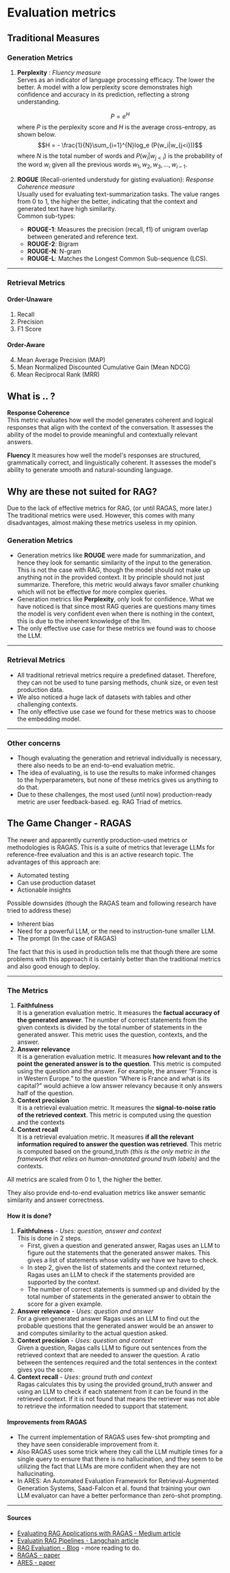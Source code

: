 # Evaluation metrics

## Traditional Measures

### Generation Metrics

1. **Perplexity** : *Fluency measure*	
   Serves as an indicator of language processing efficacy. The lower the better. A model with a low perplexity score
   demonstrates high confidence and accuracy in its prediction, reflecting a strong understanding.

   $$ P = e^H $$
   where $P$ is the perplexity score and $H$ is the average cross-entropy, as shown below.
   $$H = - \frac{1}{N}\sum_{i=1}^{N}log_e (P(w_i|w_{j<i}))$$
   where $N$ is the total number of words and $P(w_i|w_{j<i})$ is the probability of the word $w_i$ given all the
   previous words $w_1, w_2, w_3, ..., w_{i-1}$.

2. **ROGUE** (Recall-oriented understudy for gisting evaluation): *Response Coherence measure* 	
   Usually used for evaluating text-summarization tasks. The value ranges from 0 to 1, the higher the better, indicating
   that the context and generated text have high similarity.  
   Common sub-types:
    - **ROUGE-1**: Measures the precision (recall, f1) of unigram overlap between generated and reference text.
    - **ROUGE-2**: Bigram
    - **ROUGE-N**: N-gram
    - **ROUGE-L**: Matches the Longest Common Sub-sequence (LCS).

---

### Retrieval Metrics

#### Order-Unaware

1. Recall
2. Precision
3. F1 Score

#### Order-Aware

4. Mean Average Precision (MAP)
5. Mean Normalized Discounted Cumulative Gain (Mean NDCG)
6. Mean Reciprocal Rank (MRR)

## What is .. ?

**Response Coherence**  
This metric evaluates how well the model generates coherent and logical responses that align with the context of the
conversation. It assesses the ability of the model to provide meaningful and contextually relevant answers.

**Fluency**
It measures how well the model's responses are structured, grammatically correct, and linguistically coherent. It
assesses the model's ability to generate smooth and natural-sounding language.

## Why are these not suited for RAG?

Due to the lack of effective metrics for RAG, (or until RAGAS, more later.) The traditional metrics were used. However,
this comes with many disadvantages, almost making these metrics useless in my opinion.

### Generation Metrics

- Generation metrics like **ROUGE** were made for summarization, and hence they look for semantic similarity of the
  input to the generation. This is not the case with RAG, though the model should not make up anything not in the
  provided context. It by principle should not just summarize. Therefore, this metric would always favor smaller
  chunking which will not be effective for more complex queries.
- Generation metrics like **Perplexity**, only look for confidence. What we have noticed is that since most RAG queries
  are questions many times the model is very confident even when there is nothing in the context, this is due to the
  inherent knowledge of the llm.
- The only effective use case for these metrics we found was to choose the LLM.

---

### Retrieval Metrics

- All traditional retrieval metrics require a predefined dataset. Therefore, they can not be used to tune parsing
  methods, chunk size, or even test production data.
- We also noticed a huge lack of datasets with tables and other challenging contexts.
- The only effective use case we found for these metrics was to choose the embedding model.

---

### Other concerns

- Though evaluating the generation and retrieval individually is necessary, there also needs to be an end-to-end
  evaluation metric.
- The idea of evaluating, is to use the results to make informed changes to the hyperparameters, but none of these metrics gives us anything to do that. 
- Due to these challenges, the most used (until now) production-ready metric are user feedback-based. eg. RAG Triad of metrics.

## The Game Changer - RAGAS
The newer and apparently currently production-used metrics or methodologies is RAGAS. This is a suite of metrics that leverage LLMs for reference-free evaluation and this is an active research topic.
The advantages of this approach are:

- Automated testing
- Can use production dataset
- Actionable insights

Possible downsides (though the RAGAS team and following research have tried to address these) 

- Inherent bias
- Need for a powerful LLM, or the need to instruction-tune smaller LLM.
- The prompt (In the case of RAGAS)

The fact that this is used in production tells me that though there are some problems with this approach it is certainly better than the traditional metrics and also good enough to deploy. 

---

### The Metrics
1. **Faithfulness**		
	It is a generation evaluation metric. It measures the **factual accuracy of the generated answer**. The number of correct statements from the given contexts is divided by the total number of statements in the generated answer. This metric uses the question, contexts, and the answer.	
2. **Answer relevance**		
	It is a generation evaluation metric. It measures **how relevant and to the point the generated answer is to the question**. This metric is computed using the question and the answer. For example, the answer “France is in Western Europe.” to the question “Where is France and what is its capital?” would achieve a low answer relevancy because it only answers half of the question.
3. **Context precision** 	
	It is a retrieval evaluation metric. It measures the **signal-to-noise ratio of the retrieved context**. This metric is computed using the question and the contexts
4. **Context recall**	
	It is a retrieval evaluation metric. It measures **if all the relevant information required to answer the question was retrieved**. This metric is computed based on the ground_truth *(this is the only metric in the framework that relies on human-annotated ground truth labels)* and the contexts.


All metrics are scaled from 0 to 1, the higher the better.

They also provide end-to-end evaluation metrics like answer semantic similarity and answer correctness.


#### How it is done?
1. **Faithfulness**	- *Uses: question, answer and context*	
	This is done in 2 steps. 
	- First, given a question and generated answer, Ragas uses an LLM to figure out the statements that the generated answer makes. This gives a list of statements whose validity we have we have to check. 
	- In step 2, given the list of statements and the context returned, Ragas uses an LLM to check if the statements provided are supported by the context. 
	- The number of correct statements is summed up and divided by the total number of statements in the generated answer to obtain the score for a given example.
2. **Answer relevance**	 - *Uses: question and answer*		
	For a given generated answer Ragas uses an LLM to find out the probable questions that the generated answer would be an answer to and computes similarity to the actual question asked.
3. **Context precision** - *Uses: question and context*		
	Given a question, Ragas calls LLM to figure out sentences from the retrieved context that are needed to answer the question. A ratio between the sentences required and the total sentences in the context gives you the score.
4. **Context recall** - *Uses: ground truth and context*	
	Ragas calculates this by using the provided ground_truth answer and using an LLM to check if each statement from it can be found in the retrieved context. If it is not found that means the retriever was not able to retrieve the information needed to support that statement.
	
#### Improvements from RAGAS
- The current implementation of RAGAS uses few-shot prompting and they have seen considerable improvement from it.
- Also RAGAS uses some trick where they call the LLM multiple times for a single query to ensure that there is no hallucination, and they seem to be utilizing the fact that LLMs are more confident when they are not hallucinating.
- In ARES: An Automated Evaluation Framework for Retrieval-Augmented Generation Systems, Saad-Falcon et al. found that training your own LLM evaluator can have a better performance than zero-shot prompting. 

-------

#### Sources
- [Evaluating RAG Applications with RAGAS - Medium article](https://towardsdatascience.com/evaluating-rag-applications-with-ragas-81d67b0ee31a)
- [Evaluatin RAG Pipelines - Langchain article](https://blog.langchain.dev/evaluating-rag-pipelines-with-ragas-langsmith/)
- [RAG Evaluation - Blog](https://weaviate.io/blog/rag-evaluation) - more reading to do.
- [RAGAS - paper](https://arxiv.org/pdf/2309.15217v1.pdf)
- [ARES - paper](https://arxiv.org/pdf/2311.09476.pdf)

